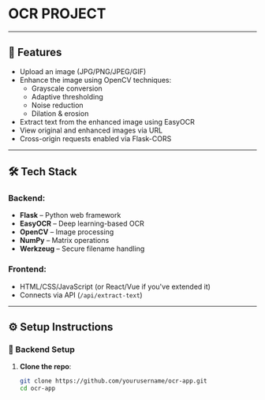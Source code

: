 # OCR PROJECT
---

## 🚀 Features

- Upload an image (JPG/PNG/JPEG/GIF)
- Enhance the image using OpenCV techniques:
  - Grayscale conversion
  - Adaptive thresholding
  - Noise reduction
  - Dilation & erosion
- Extract text from the enhanced image using EasyOCR
- View original and enhanced images via URL
- Cross-origin requests enabled via Flask-CORS

---

## 🛠️ Tech Stack

### Backend:
- **Flask** – Python web framework
- **EasyOCR** – Deep learning-based OCR
- **OpenCV** – Image processing
- **NumPy** – Matrix operations
- **Werkzeug** – Secure filename handling

### Frontend:
- HTML/CSS/JavaScript (or React/Vue if you've extended it)
- Connects via API (`/api/extract-text`)

---

## ⚙️ Setup Instructions

### 🐍 Backend Setup

1. **Clone the repo**:
   ```bash
   git clone https://github.com/yourusername/ocr-app.git
   cd ocr-app
